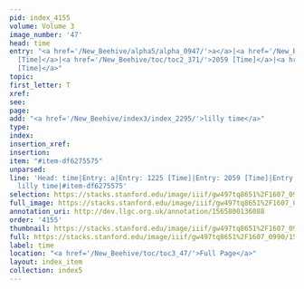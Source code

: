 ```yaml
---
pid: index_4155
volume: Volume 3
image_number: '47'
head: time
entry: "<a href='/New_Beehive/alpha5/alpha_0947/'>a</a>|<a href='/New_Beehive/toc/toc2_238/'>1225
  [Time]</a>|<a href='/New_Beehive/toc/toc2_371/'>2059 [Time]</a>|<a href='/New_Beehive/toc/toc2_431/'>4815
  [Time]</a>"
topic: 
first_letter: T
xref: 
see: 
page: 
add: "<a href='/New_Beehive/index3/index_2295/'>lilly time</a>"
type: 
index: 
insertion_xref: 
insertion: 
item: "#item-df6275575"
unparsed: 
line: 'Head: time|Entry: a|Entry: 1225 [Time]|Entry: 2059 [Time]|Entry: 4815 [Time]|Add:
  lilly time|#item-df6275575'
selection: https://stacks.stanford.edu/image/iiif/gw497tq8651%2F1607_0990/1594,2233,686,342/full/0/default.jpg
full_image: https://stacks.stanford.edu/image/iiif/gw497tq8651%2F1607_0990/full/full/0/default.jpg
annotation_uri: http://dev.llgc.org.uk/annotation/1565800136088
order: '4155'
thumbnail: https://stacks.stanford.edu/image/iiif/gw497tq8651%2F1607_0990/1594,2233,686,342/150,/0/default.jpg
full: https://stacks.stanford.edu/image/iiif/gw497tq8651%2F1607_0990/1594,2233,686,342/full/0/default.jpg
label: time
location: "<a href='/New_Beehive/toc/toc3_47/'>Full Page</a>"
layout: index_item
collection: index5
---
```

